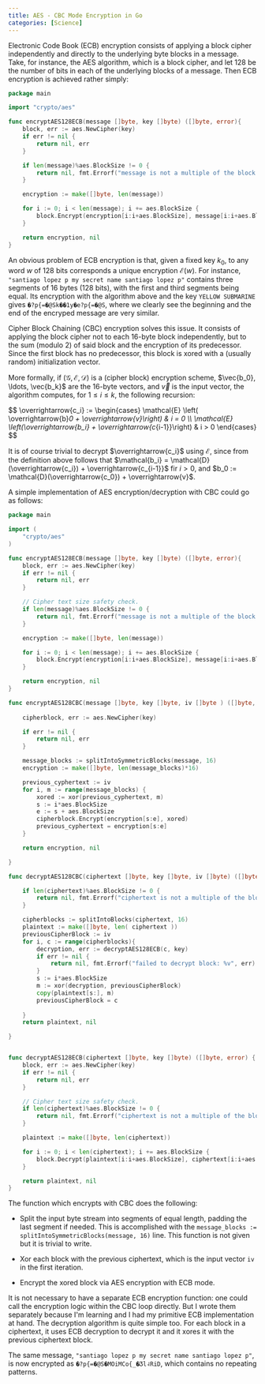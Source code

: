 ```yaml
---
title: AES - CBC Mode Encryption in Go
categories: [Science]
---
```


Electronic Code Book (ECB) encryption consists of applying a block cipher
independently and directly to the underlying byte blocks in a message. Take,
for instance, the AES algorithm, which is a block cipher, and let $128$ be
the number of bits in each of the underlying blocks of a message. Then ECB encryption 
is achieved rather simply:

```go 
package main 

import "crypto/aes"

func encryptAES128ECB(message []byte, key []byte) ([]byte, error){
	block, err := aes.NewCipher(key)
	if err != nil {
		return nil, err
	}

	if len(message)%aes.BlockSize != 0 {
		return nil, fmt.Errorf("message is not a multiple of the block size")
	}

	encryption := make([]byte, len(message))

	for i := 0; i < len(message); i += aes.BlockSize {
        block.Encrypt(encryption[i:i+aes.BlockSize], message[i:i+aes.BlockSize])
	}

	return encryption, nil
}
```

An obvious problem of ECB encryption is that, given a fixed key $k_0$, to any
word $w$ of 128 bits corresponds a unique encryption $\mathcal{E}(w)$. For
instance, `"santiago lopez p my secret name santiago lopez p"`
contains three segments of 16 bytes (128 bits), with the
first and third segments being equal. Its encryption with the algorithm above
and the key `YELLOW SUBMARINE` gives `�?p{=�@Sk��1y�e?p{=�@S`, where we
clearly see the beginning and the end of the encryped message are very similar. 

Cipher Block Chaining (CBC) encryption solves this issue. It consists of
applying the block cipher not to each $16$-byte block independently, but to
the sum (modulo 2) of said block and the encryption of its predecessor. Since 
the first block has no predecessor, this block is xored with a (usually random)
initialization vector.

More formally, if $(\mathcal{G}, \mathcal{E}, \mathcal{D})$ is a (cipher block)
encryption scheme, $\vec{b_0}, \ldots, \vec{b_k}$ are the 16-byte vectors, and
$\vec{v}$ is the input vector, the algorithm computes, for $1 \leq i \leq k$,
the following recursion:

$$
\overrightarrow{c_i} := \begin{cases} \mathcal{E} \left( \overrightarrow{b}_0 + \overrightarrow{v}\right) & i = 0 \\\\ \mathcal{E} \left(\overrightarrow{b_i} + \overrightarrow{c_\{i-1}}\right) & i > 0  \end{cases}
$$

It is of course trivial to decrypt $\overrightarrow{c_i}$ using $\mathcal{E}$,
since from the definition above follows that $\mathcal{b_i} =
\mathcal{D}(\overrightarrow{c_i}) + \overrightarrow{c_{i-1}}$ fir $i > 0$, and 
$b_0 := \mathcal{D}(\overrightarrow{c_0}) + \overrightarrow{v}$.

A simple implementation of AES encryption/decryption with CBC could go as follows:

```go 
package main

import (
	"crypto/aes"
)

func encryptAES128ECB(message []byte, key []byte) ([]byte, error){
	block, err := aes.NewCipher(key)
	if err != nil {
		return nil, err
	}

	// Cipher text size safety check.
	if len(message)%aes.BlockSize != 0 {
		return nil, fmt.Errorf("message is not a multiple of the block size")
	}

	encryption := make([]byte, len(message))

	for i := 0; i < len(message); i += aes.BlockSize {
        block.Encrypt(encryption[i:i+aes.BlockSize], message[i:i+aes.BlockSize])
	}

	return encryption, nil
}

func encryptAES128CBC(message []byte, key []byte, iv []byte ) ([]byte, error){
	
    cipherblock, err := aes.NewCipher(key)

    if err != nil {
        return nil, err
    }

    message_blocks := splitIntoSymmetricBlocks(message, 16)
	encryption := make([]byte, len(message_blocks)*16)

    previous_cyphertext := iv
    for i, m := range(message_blocks) { 
        xored := xor(previous_cyphertext, m)
        s := i*aes.BlockSize
        e := s + aes.BlockSize 
        cipherblock.Encrypt(encryption[s:e], xored)
        previous_cyphertext = encryption[s:e]
    }

    return encryption, nil

}

func decryptAES128CBC(ciphertext []byte, key []byte, iv []byte) ([]byte, error){

	if len(ciphertext)%aes.BlockSize != 0 {
		return nil, fmt.Errorf("ciphertext is not a multiple of the block size")
	}

    cipherblocks := splitIntoBlocks(ciphertext, 16)
	plaintext := make([]byte, len( ciphertext ))
    previousCipherBlock := iv
    for i, c := range(cipherblocks){
        decryption, err := decryptAES128ECB(c, key)
        if err != nil {
			return nil, fmt.Errorf("failed to decrypt block: %v", err)
		}
        s := i*aes.BlockSize
        m := xor(decryption, previousCipherBlock)
        copy(plaintext[s:], m)
        previousCipherBlock = c
        
    }
	return plaintext, nil

}


func decryptAES128ECB(ciphertext []byte, key []byte) ([]byte, error) {
	block, err := aes.NewCipher(key)
	if err != nil {
		return nil, err
	}

	// Cipher text size safety check.
	if len(ciphertext)%aes.BlockSize != 0 {
		return nil, fmt.Errorf("ciphertext is not a multiple of the block size")
	}

	plaintext := make([]byte, len(ciphertext))

	for i := 0; i < len(ciphertext); i += aes.BlockSize {
		block.Decrypt(plaintext[i:i+aes.BlockSize], ciphertext[i:i+aes.BlockSize])
	}

	return plaintext, nil
}
```

The function which encrypts with CBC does the following:
 
- Split the input byte stream into segments of equal length, padding the last segment if needed. This is accomplished with the `message_blocks := splitIntoSymmetricBlocks(message, 16)` line. This function 
is not given but it is trivial to write. 

- Xor each block with the previous ciphertext, which is the input vector `iv` in the first 
iteration.

- Encrypt the xored block via AES encryption with ECB mode.

It is not necessary to have a separate ECB encryption function: one could call
the encryption logic within the CBC loop directly. But I wrote them separately
because I'm learning and I had my primitive ECB implementation at hand. The
decryption algorithm is quite simple too. For each block in a ciphertext, it
uses ECB decryption to decrypt it and it xores it with the previous ciphertext
block.

The same message, `"santiago lopez p my secret name santiago lopez p"`, is now encrypted 
as `�?p{=�@S�MOiMCo{_�Ӡl˨RiD`, which contains no repeating patterns.












